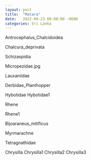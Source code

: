 ```yaml
---
layout: post
title:  "Matara"
date:   2022-09-23 00:00:00 -0600
categories: Sri Lanka
---
```




Antrocephalus_Chalcidoidea

Chalcura_deprivata

Schizaspidia

Micropezidae.jpg

Lauxaniidae

Derbidae_Planthopper


Hybotidae
Hybotidae1


Rhene

Rhene1

Bijoaraneus_mitificus

Myrmarachne

Tetragnathidae

Chrysilla
Chrysilla1
Chrysilla2
Chrysilla3

